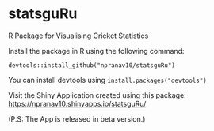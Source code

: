 # statsguRu
R Package for Visualising Cricket Statistics

Install the package in R using the following command:

`devtools::install_github("npranav10/statsguRu")`

You can install devtools using `install.packages("devtools")`

Visit the Shiny Application created using this package:
https://npranav10.shinyapps.io/statsguRu/

(P.S: The App is released in beta version.)
